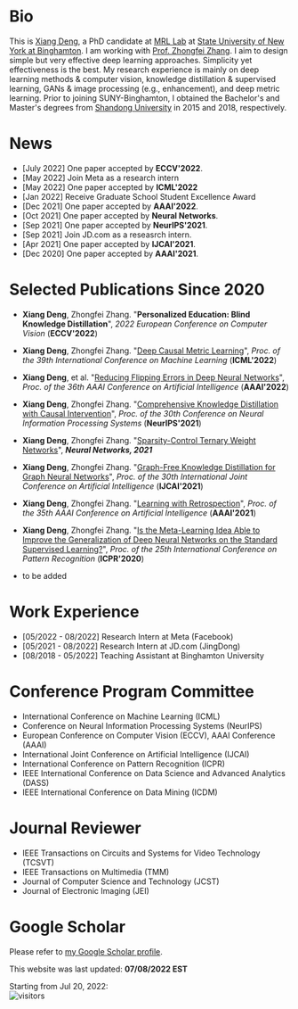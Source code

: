 # Bio

This is [Xiang Deng][Xiang Deng], a PhD candidate at [MRL Lab][MRL Lab] at [State University of New York at Binghamton][State University of New York at Binghamton]. I am working with [Prof. Zhongfei Zhang][Prof. Zhongfei Zhang]. I aim to design simple but very effective deep learning approaches. Simplicity yet effectiveness is the best. My research experience is mainly on deep learning methods & computer vision, knowledge distillation & supervised learning, GANs & image processing (e.g., enhancement), and deep metric learning. Prior to joining SUNY-Binghamton, I obtained the Bachelor's and Master's degrees from [Shandong University][Shandong University] in 2015 and 2018, respectively.

[Xiang Deng]: https://xiang-deng-dl.github.io/
[MRL Lab]: http://cs.binghamton.edu/~forweb/home.html
[State University of New York at Binghamton]:https://www.binghamton.edu
[Prof. Zhongfei Zhang]: http://www.cs.binghamton.edu/%7Ezhongfei/
[Shandong University]: http://www.en.sdu.edu.cn/

# News
- [July 2022] One paper accepted by **ECCV'2022**.
- [May 2022] Join Meta as a research intern
- [May 2022] One paper accepted by **ICML'2022**
- [Jan 2022] Receive Graduate School Student Excellence Award
- [Dec 2021] One paper accepted by **AAAI'2022**.
- [Oct 2021] One paper accepted by **Neural Networks**.
- [Sep 2021] One paper accepted by **NeurIPS'2021**.
- [Sep 2021] Join JD.com as a reseasrch intern.
- [Apr 2021] One paper accepted by **IJCAI'2021**.
- [Dec 2020] One paper accepted by **AAAI'2021**.

# Selected Publications Since 2020

  - **Xiang Deng**, Zhongfei Zhang. "**Personalized Education: Blind Knowledge Distillation**", *2022 European Conference on Computer Vision* (**ECCV'2022**)

  - **Xiang Deng**, Zhongfei Zhang. "[Deep Causal Metric Learning]", *Proc. of the  39th International Conference on Machine Learning* (**ICML'2022**)
  
  - **Xiang Deng**, et al. "[Reducing Flipping Errors in Deep Neural Networks]", *Proc. of the 36th AAAI Conference on Artificial Intelligence* (**AAAI'2022**)
  
  - **Xiang Deng**, Zhongfei Zhang. "[Comprehensive Knowledge Distillation with Causal Intervention]", *Proc. of the 30th Conference on Neural Information Processing Systems* (**NeurIPS'2021**)
  
  - **Xiang Deng**, Zhongfei Zhang. "[Sparsity-Control Ternary Weight Networks]", ***Neural Networks, 2021***

  - **Xiang Deng**, Zhongfei Zhang. "[Graph-Free Knowledge Distillation for Graph Neural Networks]", *Proc. of the 30th International Joint Conference on Artificial Intelligence* (**IJCAI'2021**)
   
  - **Xiang Deng**, Zhongfei Zhang. "[Learning with Retrospection]", *Proc. of the 35th AAAI Conference on Artificial Intelligence* (**AAAI'2021**)
  
  - **Xiang Deng**, Zhongfei Zhang. "[Is the Meta-Learning Idea Able to Improve the Generalization of Deep Neural Networks on the Standard Supervised Learning?]", *Proc. of the 25th International Conference on Pattern Recognition* (**ICPR'2020**)
  
  - to be added

[Comprehensive Knowledge Distillation with Causal Intervention]: https://openreview.net/pdf?id=ch9qlCdrHD7
[Sparsity-Control Ternary Weight Networks]: https://arxiv.org/abs/2011.00580
[Graph-Free Knowledge Distillation for Graph Neural Networks]: https://www.ijcai.org/proceedings/2021/0320.pdf
[Learning with Retrospection]: https://arxiv.org/pdf/2012.13098.pdf
[Is the Meta-Learning Idea Able to Improve the Generalization of Deep Neural Networks on the Standard Supervised Learning?]: https://arxiv.org/pdf/2002.12455.pdf
[Code]: https://github.com/Xiang-Deng-DL/Learning-With-Retrospection
[Reducing Flipping Errors in Deep Neural Networks]: https://arxiv.org/pdf/2203.08390.pdf
[Deep Causal Metric Learning]: https://proceedings.mlr.press/v162/deng22c/deng22c.pdf

# Work Experience
- [05/2022 - 08/2022] Research Intern at Meta (Facebook)
- [05/2021 - 08/2022] Research Intern at JD.com (JingDong)
- [08/2018 - 05/2022] Teaching Assistant at Binghamton University

# Conference Program Committee
- International Conference on Machine Learning (ICML)
- Conference on Neural Information Processing Systems (NeurIPS)
- European Conference on Computer Vision (ECCV), AAAI Conference (AAAI)
- International Joint Conference on Artificial Intelligence (IJCAI)
- International Conference on Pattern Recognition (ICPR)
- IEEE International Conference on Data Science and Advanced Analytics (DASS)
- IEEE International Conference on Data Mining (ICDM)

# Journal Reviewer
- IEEE Transactions on Circuits and Systems for Video Technology (TCSVT)
- IEEE Transactions on Multimedia (TMM)
- Journal of Computer Science and Technology (JCST)
- Journal of Electronic Imaging (JEI)

# Google Scholar
Please refer to [my Google Scholar profile][my Google Scholar profile].

[my Google Scholar profile]: https://scholar.google.com/citations?hl=en&user=5aNR1gsAAAAJ



This website was last updated: **07/08/2022 EST**

Starting from Jul 20, 2022:<br> 
![visitors](https://visitor-badge.glitch.me/badge?page_id=Xiang-Deng-DL/Xiang-Deng-dl)
